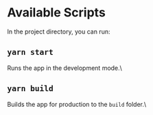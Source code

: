 # Available Scripts

In the project directory, you can run:

## `yarn start`

Runs the app in the development mode.\

## `yarn build`

Builds the app for production to the `build` folder.\
